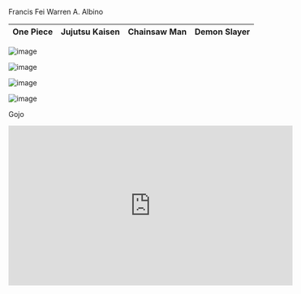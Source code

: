 Francis Fei Warren A. Albino

| One Piece | Jujutsu Kaisen | Chainsaw Man | Demon Slayer |
|-----------|----------------|--------------|--------------|

![image](https://user-images.githubusercontent.com/122419321/213902831-ef08b148-6bb0-498e-9e56-c6165587fd30.png)

![image](https://user-images.githubusercontent.com/122419321/213902853-27fc5db6-26da-4648-9af6-0794f05019e7.png)

![image](https://user-images.githubusercontent.com/122419321/213902876-55eae998-450a-4959-ba05-4a1e72015e03.png)

![image](https://user-images.githubusercontent.com/122419321/213902902-bf661fa4-3150-4997-93a1-ddd38fe6a5a9.png)

Gojo

<iframe width="560" height="315" src="https://www.youtube.com/embed/nmvkhLz8t7I" title="YouTube video player" frameborder="0" allow="accelerometer; autoplay; clipboard-write; encrypted-media; gyroscope; picture-in-picture; web-share" allowfullscreen></iframe>
